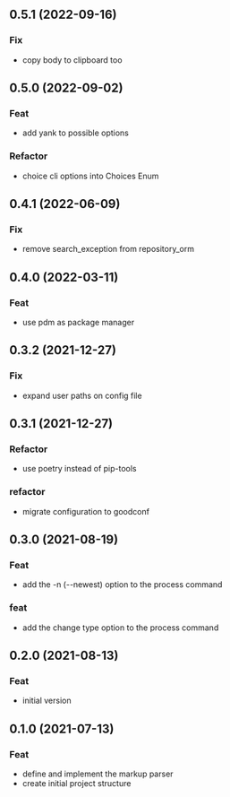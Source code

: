 ## 0.5.1 (2022-09-16)

### Fix

- copy body to clipboard too

## 0.5.0 (2022-09-02)

### Feat

- add yank to possible options

### Refactor

- choice cli options into Choices Enum

## 0.4.1 (2022-06-09)

### Fix

- remove search_exception from repository_orm

## 0.4.0 (2022-03-11)

### Feat

- use pdm as package manager

## 0.3.2 (2021-12-27)

### Fix

- expand user paths on config file

## 0.3.1 (2021-12-27)

### Refactor

- use poetry instead of pip-tools

### refactor

- migrate configuration to goodconf

## 0.3.0 (2021-08-19)

### Feat

- add the -n (--newest) option to the process command

### feat

- add the change type option to the process command

## 0.2.0 (2021-08-13)

### Feat

- initial version

## 0.1.0 (2021-07-13)

### Feat

- define and implement the markup parser
- create initial project structure
